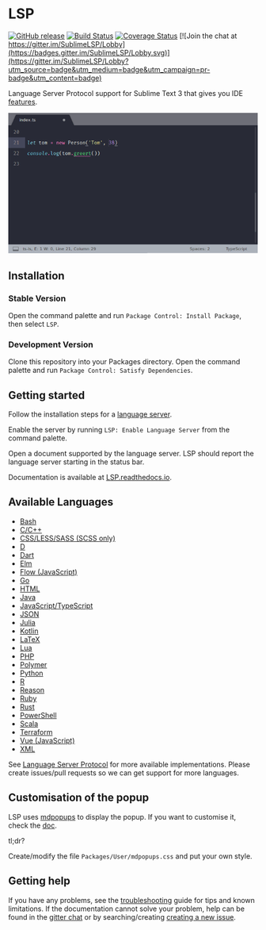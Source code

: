 # LSP

[![GitHub release](https://img.shields.io/github/release/tomv564/LSP.svg)](https://github.com/tomv564/LSP/releases)
[![Build Status](https://travis-ci.org/tomv564/LSP.svg?branch=master)](https://travis-ci.org/tomv564/LSP)
[![Coverage Status](https://coveralls.io/repos/github/tomv564/LSP/badge.svg?branch=master)](https://coveralls.io/github/tomv564/LSP?branch=master)
[![Join the chat at https://gitter.im/SublimeLSP/Lobby](https://badges.gitter.im/SublimeLSP/Lobby.svg)](https://gitter.im/SublimeLSP/Lobby?utm_source=badge&utm_medium=badge&utm_campaign=pr-badge&utm_content=badge)

Language Server Protocol support for Sublime Text 3 that gives you IDE [features](https://lsp.readthedocs.io/en/latest/#features).

![diagnostics screen-shot](docs/images/showcase.gif "TypeScript Server Example")

## Installation

### Stable Version

Open the command palette and run `Package Control: Install Package`, then select `LSP`.


### Development Version

Clone this repository into your Packages directory. Open the command palette and run `Package Control: Satisfy Dependencies`.


## Getting started

Follow the installation steps for a <a href="#available_languages">language server</a>.

Enable the server by running `LSP: Enable Language Server` from the command palette.

Open a document supported by the language server. LSP should report the language server starting in the status bar.

Documentation is available at [LSP.readthedocs.io](https://LSP.readthedocs.io).

## Available Languages <a name="available_languages"></a>
* [Bash](https://lsp.readthedocs.io/en/latest/#bash)
* [C/C++](https://lsp.readthedocs.io/en/latest/#clangd)
* [CSS/LESS/SASS (SCSS only)](https://lsp.readthedocs.io/en/latest/#css)
* [D](https://lsp.readthedocs.io/en/latest/#d)
* [Dart](https://lsp.readthedocs.io/en/latest/#dart)
* [Elm](https://lsp.readthedocs.io/en/latest/#elm)
* [Flow (JavaScript)](https://lsp.readthedocs.io/en/latest/#flow)
* [Go](https://lsp.readthedocs.io/en/latest/#go)
* [HTML](https://lsp.readthedocs.io/en/latest/#html)
* [Java](https://lsp.readthedocs.io/en/latest/#java)
* [JavaScript/TypeScript](https://lsp.readthedocs.io/en/latest/#typescript)
* [JSON](https://lsp.readthedocs.io/en/latest/#json)
* [Julia](https://lsp.readthedocs.io/en/latest/#julia)
* [Kotlin](https://lsp.readthedocs.io/en/latest/#kotlin)
* [LaTeX](https://lsp.readthedocs.io/en/latest/#latex)
* [Lua](https://lsp.readthedocs.io/en/latest/#lua)
* [PHP](https://lsp.readthedocs.io/en/latest/#php)
* [Polymer](https://lsp.readthedocs.io/en/latest/#polymer)
* [Python](https://lsp.readthedocs.io/en/latest/#python)
* [R](https://lsp.readthedocs.io/en/latest/#r)
* [Reason](https://lsp.readthedocs.io/en/latest/#reason)
* [Ruby](https://lsp.readthedocs.io/en/latest/#ruby)
* [Rust](https://lsp.readthedocs.io/en/latest/#rust)
* [PowerShell](https://lsp.readthedocs.io/en/latest/#powershell)
* [Scala](https://lsp.readthedocs.io/en/latest/#scala)
* [Terraform](https://lsp.readthedocs.io/en/latest/#terraform)
* [Vue (JavaScript)](https://lsp.readthedocs.io/en/latest/#vue)
* [XML](https://lsp.readthedocs.io/en/latest/#xml)

See [Language Server Protocol](https://microsoft.github.io/language-server-protocol/implementors/servers/) for more available implementations. Please create issues/pull requests so we can get support for more languages.

## Customisation of the popup

LSP uses [mdpopups](https://github.com/facelessuser/sublime-markdown-popups) to display the popup. If you want to customise it, check the [doc](http://facelessuser.github.io/sublime-markdown-popups/).

tl;dr?

Create/modify the file `Packages/User/mdpopups.css` and put your own style.

## Getting help

If you have any problems, see the [troubleshooting](https://lsp.readthedocs.io/en/latest/#troubleshooting) guide for tips and known limitations. If the documentation cannot solve your problem, help can be found in the [gitter chat](https://gitter.im/SublimeLSP) or by searching/creating [creating a new issue](https://github.com/tomv564/LSP/issues).

